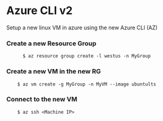 # Azure CLI v2 

Setup a new linux VM in azure using the new Azure CLI (AZ)


### Create a new Resource Group 

```{r, engine='bash', count_lines}
      $ az resource group create -l westus -n MyGroup

```


### Create a new VM in the new RG 

```{r, engine='bash', count_lines}
    $ az vm create -g MyGroup -n MyVM --image ubuntults

```


### Connect to the new VM 

```{r, engine='bash', count_lines}
    $ az ssh <Machine IP>

```
